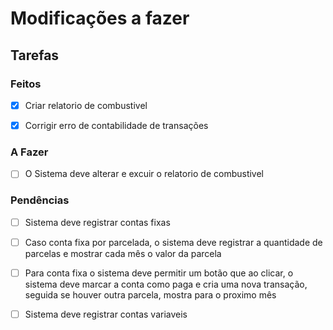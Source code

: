 # Modificações a fazer

## Tarefas

### Feitos

- [x] Criar relatorio de combustivel
- [x] Corrigir erro de contabilidade de transações


### A Fazer

- [ ] O Sistema deve alterar e excuir o relatorio de combustivel



### Pendências

- [ ] Sistema deve registrar contas fixas
- [ ] Caso conta fixa por parcelada, o sistema deve registrar a quantidade de parcelas e mostrar cada mês o valor da parcela
- [ ] Para conta fixa o sistema deve permitir um botão que ao clicar, o sistema deve marcar a conta como paga e cria uma nova transação, seguida se houver outra parcela, mostra para o proximo mês

- [ ] Sistema deve registrar contas variaveis